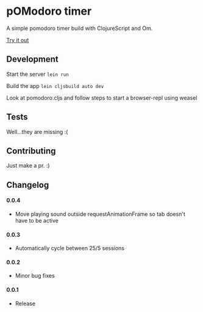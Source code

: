 # pOModoro timer

A simple pomodoro timer build with ClojureScript and Om.

[Try it out](http://pomodoro.trevorlandau.net)

## Development

Start the server `lein run`

Build the app `lein cljsbuild auto dev`

Look at pomodoro.cljs and follow steps to start a browser-repl using weasel

## Tests

Well...they are missing :(

## Contributing

Just make a pr. :)

## Changelog

#### 0.0.4
- Move playing sound outside requestAnimationFrame so tab doesn't have to be active

#### 0.0.3
- Automatically cycle between 25/5 sessions

#### 0.0.2
- Minor bug fixes

#### 0.0.1
- Release
